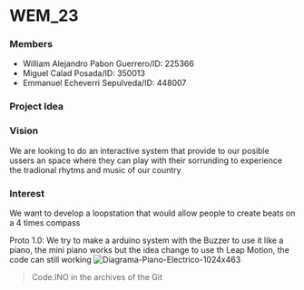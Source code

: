 # WEM_23

### Members 

* William Alejandro Pabon Guerrero/ID: 225366
* Miguel Calad Posada/ID: 350013               
* Emmanuel Echeverri Sepulveda/ID: 448007 


### Project Idea




### Vision

We are looking to do an interactive system that provide to our posible ussers an space where they can play with their sorrunding to experience the tradional rhytms and music of our country


### Interest

We want to develop a loopstation that would allow people to create beats on a 4 times compass


Proto 1.0: We try to make a arduino system with the Buzzer to use it like a piano, the mini piano works but the idea change to use th Leap Motion, the code can still working
![Diagrama-Piano-Electrico-1024x463](https://user-images.githubusercontent.com/84156615/217916693-bf6f049f-c5fc-4a95-85df-6d70629816f7.png)
>Code.INO in the archives of the Git
